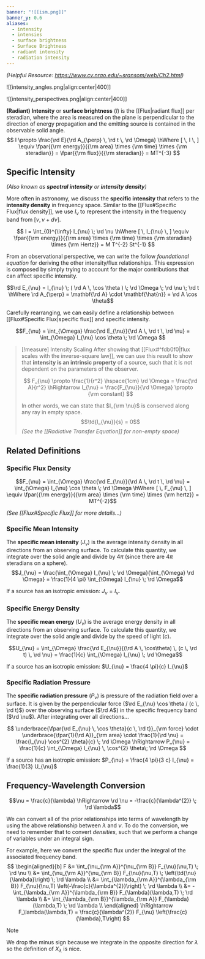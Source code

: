 ```yaml
---
banner: "![[ism.png]]"
banner_y: 0.6
aliases:
  - intensity
  - intensies
  - surface brightness
  - Surface Brightness
  - radiant intensity
  - radiation intensity
---
```

*(Helpful Resource: https://www.cv.nrao.edu/~sransom/web/Ch2.html)*

![[intensity_angles.png|align:center|400]]


![[intensity_perspectives.png|align:center|400]]

**(Radiant) Intensity** or **surface brightness** ($I$) is the [[Flux|radiant flux]] per steradian, where the area is measured on the plane is perpendicular to the direction of energy propagation and the emitting source is contained in the observable solid angle.
$$
I \propto \frac{\rd E}{\rd A_{\perp} \, \rd t \, \rd \Omega} \hWhere [ \, I \, ] \equiv \fpar{{\rm energy}}{{\rm area} \times {\rm time} \times {\rm steradian}} = \fpar{{\rm flux}}{{\rm steradian}} = MT^{-3}
$$

## Specific Intensity
*(Also known as **spectral intensity** or **intensity density**)*

More often in astronomy, we discuss the **specific intensity** that refers to the **intensity density** in frequency space. Similar to the [[Flux#Specific Flux|flux density]], we use $I_{\nu}$ to represent the intensity in the frequency band from $[\nu,\nu + d\nu]$.

$$
I = \int_{0}^{\infty} I_{\nu} \; \rd \nu \hWhere [ \, I_{\nu} \, ] \equiv \fpar{{\rm energy}}{{\rm area} \times {\rm time} \times {\rm steradian} \times {\rm Hertz}}  = M T^{-2} St^{-1}
$$

From an observational perspective, we can write the follow *foundational equation* for deriving the other intensity/flux relationships. This expression is composed by simply trying to account for the major contributions that can affect specific intensity.

$$\rd E_{\nu} = I_{\nu} \; ( \rd A \, \cos \theta ) \; \rd \Omega \; \rd \nu \; \rd t \hWhere \rd A_{\perp} = \mathbf{\rd A} \cdot \mathbf{\hat{n}} = \rd A \cos \theta$$

Carefully rearranging, we can easily define a relationship between [[Flux#Specific Flux|specific flux]] and specific intensity.

$$F_{\nu} = \int_{\Omega} \frac{\rd E_{\nu}}{\rd A \, \rd t \, \rd \nu} = \int_{\Omega} I_{\nu} \cos \theta \; \rd \Omega $$

> [!measure] Intensity Scaling
> After showing that [[Flux#^fdb0f0|flux scales with the inverse-square law]], we can use this result to show that **intensity is an intrinsic property** of a source, such that it is not dependent on the parameters of the observer.
> 
> $$
> F_{\nu} \propto \frac{1}{r^2}
> \hspace{1cm}
> \rd \Omega = \frac{\rd A}{r^2}
> \hRightarrow
> I_{\nu} = \frac{F_{\nu}}{\rd \Omega} \propto {\rm constant}
> $$
> 
> In other words, we can state that $I_{\rm \nu}$ is conserved along any ray in empty space.
> $$\td{I_{\nu}}{s} = 0$$
> *(See the [[Radiative Transfer Equation]] for non-empty space)*

## Related Definitions

### Specific Flux Density

$$F_{\nu} = \int_{\Omega} \frac{\rd E_{\nu}}{\rd A \, \rd t \, \rd \nu} = \int_{\Omega} I_{\nu} \cos \theta \; \rd \Omega \hWhere [ \, F_{\nu} \, ] \equiv \fpar{{\rm energy}}{{\rm area} \times {\rm time} \times {\rm hertz}} = MT^{-2}$$

*(See [[Flux#Specific Flux]] for more details...)*

### Specific Mean Intensity

The **specific mean intensity** ($J_{\nu}$) is the average intensity density in all directions from an observing surface. To calculate this quantity, we integrate over the solid angle and divide by $4\pi$ (since there are $4\pi$ steradians on a sphere).
$$J_{\nu} = \frac{\int_{\Omega} I_{\nu} \; \rd \Omega}{\int_{\Omega} \rd \Omega} = \frac{1}{4 \pi} \int_{\Omega} I_{\nu} \; \rd \Omega$$

If a source has an isotropic emission: $J_{\nu} = I_{\nu}$.

### Specific Energy Density

The **specific mean energy** ($U_{\nu}$) is the average energy density in all directions from an observing surface. To calculate this quantity, we integrate over the solid angle and divide by the speed of light ($c$).

$$U_{\nu} = \int_{\Omega} \frac{\rd E_{\nu}}{(\rd A \, \cos\theta) \, (c \, \rd t) \, \rd \nu} = \frac{1}{c} \int_{\Omega} I_{\nu} \; \rd \Omega$$

If a source has an isotropic emission: $U_{\nu} = \frac{4 \pi}{c} I_{\nu}$

### Specific Radiation Pressure

The **specific radiation pressure** ($P_{\nu}$) is pressure of the radiation field over a surface. It is given by the perpendicular force ($\rd E_{\nu} \cos \theta / (c \, \rd t)$) over the observing surface ($\rd A$) in the specific frequency band ($\rd \nu$). After integrating over all directions...

$$
\underbrace{\fpar{\rd E_{\nu} \, \cos \theta}{c \, \rd t}}_{\rm force} \cdot \underbrace{\fpar{1}{\rd A}}_{\rm area} \cdot \frac{1}{\rd \nu} = \frac{I_{\nu} \cos^{2} \theta}{c} \; \rd \Omega 
\hRightarrow
P_{\nu} = \frac{1}{c} \int_{\Omega} I_{\nu} \, \cos^{2} \theta\; \rd \Omega
$$

If a source has an isotropic emission: $P_{\nu} = \frac{4 \pi}{3 c} I_{\nu} =  \frac{1}{3} U_{\nu}$


## Frequency-Wavelength Conversion

$$\nu = \frac{c}{\lambda} \hRightarrow \rd \nu = -\frac{c}{\lambda^{2}} \; \rd \lambda$$

We can convert all of the prior relationships into terms of wavelength by using the above relationship between $\lambda$ and $\nu$. To do the conversion, we need to remember that to convert *densities*, such that we perform a change of variables under an integral sign.

For example, here we convert the specific flux under the integral of the associated frequency band.
$$
\begin{aligned}[b]
	F &= \int_{\nu_{\rm A}}^{\nu_{\rm B}} F_{\nu}(\nu,T) \; \rd \nu \\
	&= \int_{\nu_{\rm A}}^{\nu_{\rm B}} F_{\nu}(\nu,T) \; \left(\td{\nu}{\lambda}\right) \; \rd \lambda \\
	&= \int_{\lambda_{\rm A}}^{\lambda_{\rm B}} F_{\nu}(\nu,T) \left(-\frac{c}{\lambda^{2}}\right) \; \rd \lambda \\
	&= - \int_{\lambda_{\rm A}}^{\lambda_{\rm B}} F_{\lambda}(\lambda,T) \; \rd \lambda \\
	&= \int_{\lambda_{\rm B}}^{\lambda_{\rm A}} F_{\lambda}(\lambda,T) \; \rd \lambda \\
\end{aligned}
\hRightarrow
F_\lambda(\lambda,T) = \frac{c}{\lambda^{2}} F_{\nu} \left(\frac{c}{\lambda},T\right)
$$

> [!note]
> We drop the minus sign because we integrate in the opposite direction for $\lambda$ so the definition of $X_\lambda$ is nice. 
